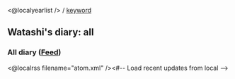 <@localyearlist /> / [keyword](keyword/index.html)

## Watashi's diary: all

### All diary ([Feed](${settings.baseurl}/atom.xml))

<@localrss filename="atom.xml" /><#-- Load recent updates from local -->
